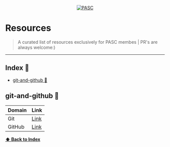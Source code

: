 <p align="center"><a href="https://www.codechefvit.com" target="_blank"><img src="https://pict.acm.org/assets/images/aboutus/pasclogo.png" title="PASC" alt="PASC"></a>
</p>

# Resources

> <Subtitle>
> A curated list of resources exclusively for PASC membes | PR's are always welcome:)
  
  ---

## Index 🚀
  * [git-and-github :arrows_counterclockwise:](#git-and-github-arrows_counterclockwise)
  
  
## git-and-github :arrows_counterclockwise:

| Domain | Link                               |
| ------ | ---------------------------------- |
| Git    | [Link](./git-and-github/git.md)    |
| GitHub | [Link](./git-and-github/github.md) |

**[⬆ Back to Index](#Index-rocket)**


